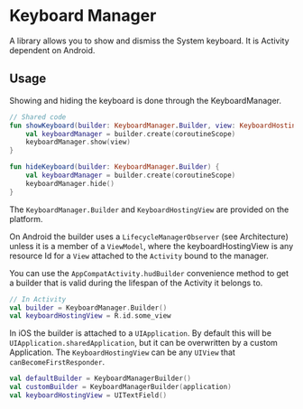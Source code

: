 # Keyboard Manager

A library allows you to show and dismiss the System keyboard.
It is Activity dependent on Android.

## Usage

Showing and hiding the keyboard is done through the KeyboardManager.

```kotlin
// Shared code
fun showKeyboard(builder: KeyboardManager.Builder, view: KeyboardHostingView) {
    val keyboardManager = builder.create(coroutineScope)
    keyboardManager.show(view)
}

fun hideKeyboard(builder: KeyboardManager.Builder) {
    val keyboardManager = builder.create(coroutineScope)
    keyboardManager.hide()
}
```

The `KeyboardManager.Builder` and `KeyboardHostingView` are provided on the platform.

On Android the builder uses a `LifecycleManagerObserver` (see Architecture) unless it is a member of a `ViewModel`, where the keyboardHostingView is any resource Id for a `View` attached to the `Activity` bound to the manager.

You can use the `AppCompatActivity.hudBuilder` convenience method to get a builder that is valid during the lifespan of the Activity it belongs to.

```kotlin
// In Activity
val builder = KeyboardManager.Builder()
val keyboardHostingView = R.id.some_view
```

In iOS the builder is attached to a `UIApplication`. By default this will be ` UIApplication.sharedApplication`, but it can be overwritten by a custom Application. The `KeyboardHostingView` can be any `UIView` that `canBecomeFirstResponder`.

```kotlin
val defaultBuilder = KeyboardManagerBuilder()
val customBuilder = KeyboardManagerBuilder(application)
val keyboardHostingView = UITextField()
```


